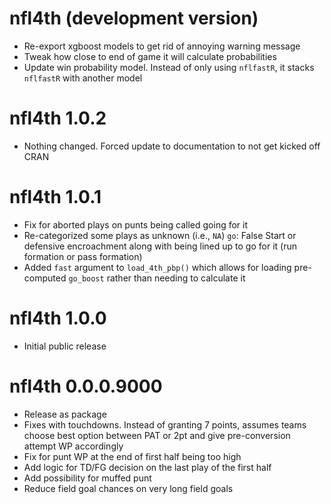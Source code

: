 # nfl4th (development version)

* Re-export xgboost models to get rid of annoying warning message
* Tweak how close to end of game it will calculate probabilities
* Update win probability model. Instead of only using `nflfastR`, it stacks `nflfastR` with another model

# nfl4th 1.0.2

* Nothing changed. Forced update to documentation to not get kicked off CRAN

# nfl4th 1.0.1

* Fix for aborted plays on punts being called going for it
* Re-categorized some plays as unknown (i.e., `NA`) `go`: False Start or defensive encroachment along with being lined up to go for it (run formation or pass formation)
* Added `fast` argument to `load_4th_pbp()` which allows for loading pre-computed `go_boost` rather than needing to calculate it

# nfl4th 1.0.0

* Initial public release

# nfl4th 0.0.0.9000

* Release as package
* Fixes with touchdowns. Instead of granting 7 points, assumes teams choose best option
between PAT or 2pt and give pre-conversion attempt WP accordingly
* Fix for punt WP at the end of first half being too high
* Add logic for TD/FG decision on the last play of the first half
* Add possibility for muffed punt
* Reduce field goal chances on very long field goals
